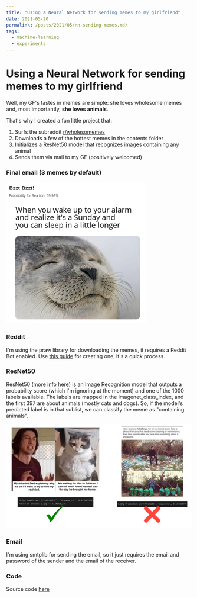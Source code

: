 ```yaml
---
title: "Using a Neural Network for sending memes to my girlfriend"
date: 2021-05-20
permalink: /posts/2021/05/nn-sending-memes.md/
tags:
  - machine-learning
  - experiments
---
```


# Using a Neural Network for sending memes to my girlfriend

Well, my GF's tastes in memes are simple: she loves wholesome memes and, most importantly, **she loves animals**.

That's why I created a fun little project that:

1. Surfs the subreddit [r/wholesomemes](https://www.reddit.com/r/wholesomememes/)
2. Downloads a few of the hottest memes in the contents folder
3. Initializes a ResNet50 model that recognizes images containing any animal
4. Sends them via mail to my GF (positively welcomed)

### Final email (3 memes by default)

![finalmail](https://github.com/mutt0-ds/memes-selector/blob/main/media/result.png)

### Reddit

I'm using the praw library for downloading the memes, it requires a Reddit Bot enabled.
Use [this guide](https://yojji.io/blog/how-to-make-a-reddit-bot) for creating one, it's a quick process.

### ResNet50

ResNet50 ([more info here](https://keras.io/api/applications/resnet/)) is an Image Recognition model that outputs a probability score (which I'm ignoring at the moment) and one of the 1000 labels available. The labels are mapped in the imagenet_class_index, and the first 397 are about animals (mostly cats and dogs).
So, if the model's predicted label is in that sublist, we can classify the meme as "containing animals".

![example](https://github.com/mutt0-ds/memes-selector/blob/main/media/example.png)

### Email

I'm using smtplib for sending the email, so it just requires the email and password of the sender and the email of the receiver.

### Code

Source code [here](https://github.com/mutt0-ds/memes-selector)
